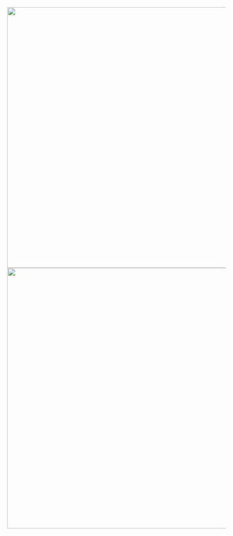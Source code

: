 <div align="center">
    <img
      src="https://github-readme-stats.vercel.app/api?username=anactualfox&count_private=true&show_icons=true"
      width="600"
      >
    <img
      src="https://github-readme-stats.vercel.app/api/top-langs/?username=anactualfox&layout=compact&langs_count=8&hide=css,batchfile"
      width="600"
      >
</div>
